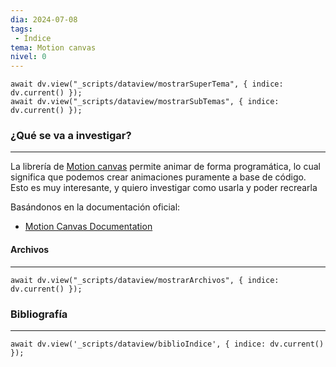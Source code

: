 ```yaml
---
dia: 2024-07-08
tags: 
 - Índice
tema: Motion canvas
nivel: 0
---
```

```dataviewjs
await dv.view("_scripts/dataview/mostrarSuperTema", { indice: dv.current() });
await dv.view("_scripts/dataview/mostrarSubTemas", { indice: dv.current() });
```
### ¿Qué se va a investigar?
---
La librería de [Motion canvas](https://motioncanvas.io/) permite animar de forma programática, lo cual significa que podemos crear animaciones puramente a base de código. Esto es muy interesante, y quiero investigar como usarla y poder recrearla

Basándonos en la documentación oficial:
* [Motion Canvas Documentation](https://motioncanvas.io/docs/)


#### Archivos
---
```dataviewjs
await dv.view("_scripts/dataview/mostrarArchivos", { indice: dv.current() });
```


### Bibliografía
---
```dataviewjs
await dv.view('_scripts/dataview/biblioIndice', { indice: dv.current() });
```